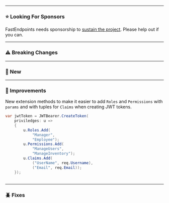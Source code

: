 ﻿
---
### ⭐ Looking For Sponsors
FastEndpoints needs sponsorship to [sustain the project](https://github.com/FastEndpoints/FastEndpoints/issues/449). Please help out if you can.

---
### ⚠️ Breaking Changes

---
### 📢 New

---
### 🚀 Improvements

New extension methods to make it easier to add `Roles` and `Permissions` with `params` and with tuples for `Claims` when creating JWT tokens.
```cs
var jwtToken = JWTBearer.CreateToken(
    priviledges: u =>
    {
        u.Roles.Add(
            "Manager",
            "Employee");
        u.Permissions.Add(
            "ManageUsers",
            "ManageInventory");
        u.Claims.Add(
            ("UserName", req.Username),
            ("Email", req.Email));
    });
```
##

---
### 🪲 Fixes
